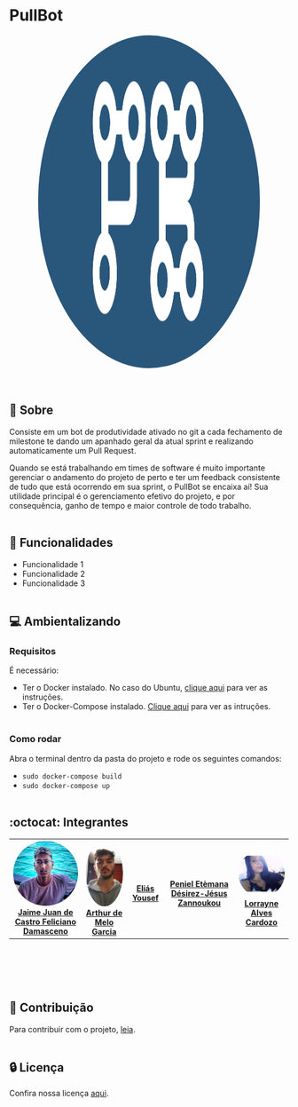 # PullBot

<img src="imagens/logo.png" width=" 400px" style="border-radius: 50%; display: block; margin-left: auto; margin-right: auto"  height="600px">
<br></br>

## 🔭 Sobre 
Consiste em um bot de produtividade ativado no git a cada fechamento de milestone te dando um apanhado geral da atual sprint e realizando automaticamente um Pull Request. 

Quando se está trabalhando em times de software é muito importante gerenciar o andamento do projeto de perto e ter um feedback consistente de tudo que está ocorrendo em sua sprint, o PullBot se encaixa aí! Sua utilidade principal é o gerenciamento efetivo do projeto, e por consequência, ganho de tempo e maior controle de todo trabalho.
<br></br>
## 🌱 Funcionalidades
- Funcionalidade 1
- Funcionalidade 2
- Funcionalidade 3
<br></br>
## :computer: Ambientalizando
### Requisitos
É necessário:
- Ter o Docker instalado. No caso do Ubuntu, [clique aqui](https://docs.docker.com/engine/install/ubuntu/) para ver as instruções.
- Ter o Docker-Compose instalado. [Clique aqui](https://docs.docker.com/compose/install/) para ver as intruções.
<br></br>
### Como rodar
Abra o terminal dentro da pasta do projeto e rode os seguintes comandos:
- `sudo docker-compose build`
- `sudo docker-compose up`
<br></br>
## :octocat: Integrantes
<table>
    <tr>
        <td align="center"><a href="https://github.com/JaimeJuan11" target="_blank"><img onmouseover="opaqImg(this)" onmouseout="normalImg(this)" style="border-radius: 50%;" src="imagens/jaime.jpg" width="200px;" alt=""/><br /><b>Jaime Juan de Castro Feliciano Damasceno</b></a><br /><a href="https://github.com/JaimeJuan11" target="_blank"></a></td>
        <td align="center">
        <a href="https://github.com/ArthurMeloG" target="_blank">
        <img onmouseover="opaqImg(this)" onmouseout="normalImg(this)" style="border-radius: 50%;" src="imagens/Arthur.jpg" width="180px;" alt=""/>
        <br />
        <b>Arthur de Melo Garcia</b>
        </a>
        <br />
        <a href="https://github.com/ArthurMeloG" target="_blank">
        </a>
        </td>
        <td align="center">
        <a href="https://github.com/eliasyousef00" target="_blank">
        <img onmouseover="opaqImg(this)" onmouseout="normalImg(this)" style="border-radius: 50%;" src="" width="200px;" alt=""/>
        <br/>
        <b>Eliás Yousef</b>
        </a>
        <br />
        <a href="https://github.com/eliasyousef00" target="_blank"></a>
        </td>
        <td align="center">
        <a href="https://github.com/zpeniel09" target="_blank">
        <img onmouseover="opaqImg(this)" onmouseout="normalImg(this)"style="border-radius: 50%;" src="" width="200px;" alt=""/>
        <br />
        <b>Peniel Etèmana Désirez-Jésus Zannoukou</b>
        </a>
        <br />
        <a href="https://github.com/zpeniel09" target="_blank"></a>
        </td>
        <td align="center">
        <a href="https://github.com/LorrayneCardozo" target="_blank">
        <img onmouseover="opaqImg(this)" onmouseout="normalImg(this)" style="border-radius: 50%;" src="imagens/Lorrayne.jpg" width="200px;" alt=""/>
        <br />
        <b>Lorrayne Alves Cardozo</b>
        </a>
        <br />
        <a href="https://github.com/LorrayneCardozo" target="_blank"></a></td>
    </tr>
</table>

<br></br>
<br></br>

## :balloon: Contribuição

Para contribuir com o projeto, [leia](https://github.com/fga-eps-mds/PullBot/blob/master/CONTRIBUTING.md).
<br></br>

## :lock: Licença
Confira nossa licença [aqui](https://github.com/fga-eps-mds/PullBot/blob/master/LICENSE).
